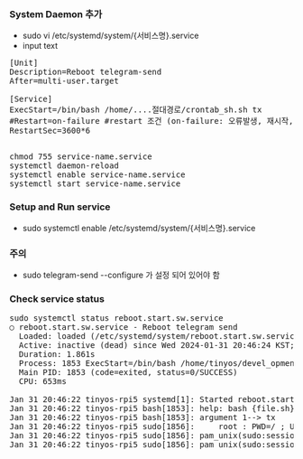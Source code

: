 
### System Daemon 추가 
- sudo vi /etc/systemd/system/{서비스명}.service
- input text
<pre>
[Unit]
Description=Reboot telegram-send
After=multi-user.target
  
[Service]
ExecStart=/bin/bash /home/....절대경로/crontab_sh.sh tx 
#Restart=on-failure #restart 조건 (on-failure: 오류발생, 재시작, always: 항상)
RestartSec=3600*6

</pre>

<pre>
chmod 755 service-name.service
systemctl daemon-reload
systemctl enable service-name.service
systemctl start service-name.service
</pre>

### Setup and Run service 
- sudo systemctl enable /etc/systemd/system/{서비스명}.service

### 주의
- sudo telegram-send --configure 가 설정 되어 있어야 함

### Check service status
<pre>
sudo systemctl status reboot.start.sw.service                                                                                                         
○ reboot.start.sw.service - Reboot telegram send  
  Loaded: loaded (/etc/systemd/system/reboot.start.sw.service; enabled; preset: enabled)                                        
  Active: inactive (dead) since Wed 2024-01-31 20:46:24 KST; 793ms ago                                                                           
  Duration: 1.861s                                                                    
  Process: 1853 ExecStart=/bin/bash /home/tinyos/devel_opment/crontab_sh.sh tx (code=exited, status=0/SUCCESS)    
  Main PID: 1853 (code=exited, status=0/SUCCESS)                                                                                                                            
  CPU: 653ms     
  
Jan 31 20:46:22 tinyos-rpi5 systemd[1]: Started reboot.start.sw.service - Reboot telegram send.   
Jan 31 20:46:22 tinyos-rpi5 bash[1853]: help: bash {file.sh} 'tx' will send message to telegram   
Jan 31 20:46:22 tinyos-rpi5 bash[1853]: argument 1--> tx   
Jan 31 20:46:22 tinyos-rpi5 sudo[1856]:     root : PWD=/ ; USER=root ; COMMAND=/usr/bin/vcgencmd measure_temp    
Jan 31 20:46:22 tinyos-rpi5 sudo[1856]: pam_unix(sudo:session): session opened for user root(uid=0) by (uid=0)    
Jan 31 20:46:22 tinyos-rpi5 sudo[1856]: pam_unix(sudo:session): session closed for user root                                                                               Jan 31 20:46:24 tinyos-rpi5 bash[1853]: send done                                                                                                                           Jan 31 20:46:24 tinyos-rpi5 systemd[1]: reboot.start.sw.service: Deactivated successfully.    
</pre>
